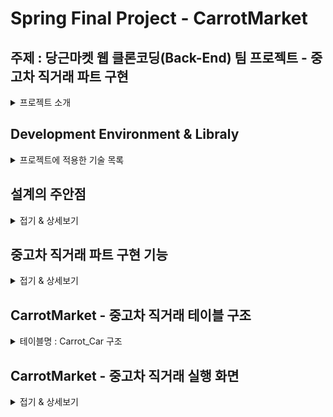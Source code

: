# Spring Final Project - CarrotMarket

## 주제 : 당근마켓 웹 클론코딩(Back-End) 팀 프로젝트 - 중고차 직거래 파트 구현
<details>
  <summary>프로젝트 소개</summary>

  - 국비 교육원 시절 파이널 프로젝트를 진행하며, 팀원들과 협의하여 무엇을 만들어 볼까?<br>
  하고 고민하다가 모두가 FE 보다는 BE쪽에 더 많은 흥미를 느끼고 있어서,<br>
  만들어 보고 싶은 기능들을 토론하여 정리하고 추려 보니<br>
  중고거래 플랫폼으로 유명한 "**당근마켓**" 웹 사이트가 적합 하겠다는<br>
  결론이 나오게 되어 진행하게 되었습니다.<br>

  - 해당 프로젝트는 프론트엔트 부분은 원본 사이트와 유사하게 개발 되었고,<br>
    백엔드 부분을 더 중점적으로 개발하게 된 첫 클론 코딩 팀 프로젝트 입니다.

  - **본 ReadMe 파일은 전체 프로젝트의 일부만 있으며,<br>
    필자 본인이 작업한 파트에 대한 내용만 게시되어 있음을 알려드립니다.**
  
  - **개발기간 : 23.05.15 ~ 23.6.13**

</details>

## Development Environment & Libraly
<details>
  <summary>프로젝트에 적용한 기술 목록</summary>
  
- **BE : Java(jdk15.0.2 version), SpringFramework(5.3.26 version) - Spring Legacy Project, Mybatis, Maven**
- **FE : HTML5, CSS3, JSP(Servlet), J-Query(A-Jax), JavaScript, BootStrap4**
- **DB : Oracle (DB & SQL)**
- **Server(WAS) : Apache Tomcat 9.0**
- **IDE(TOOL) : STS(3.9.18 version), SQLDEVELOPER(Oracle11g)**

</details>

## 설계의 주안점
<details>
  <summary>접기 & 상세보기</summary><br>

  - **당근마켓 웹 사이트에는 로그인/회원가입 기능이 QR코드로 인증받아서 앱과 연동되도록<br>
      처리 되어 있어서 별도로 로그인/회원가입 기능을 추가하였습니다.**
  - 프론트단 디자인은 벤치마킹한 원본 사이트와 최대한 비슷하게 구현 하였습니다.
  - 백엔드 부분을 중점적으로 개발 하였습니다.
</details>

## 중고차 직거래 파트 구현 기능
<details>
  <summary>접기 & 상세보기</summary><br>
  
- **로그인/회원가입**
- **게시판 (C, R, U, D) 기능 구현 (쇼핑몰 이미지 리스트 형식)**
- **파일 업로드 & 다운로드 기능 구현, 업로드 이미지 썸네일 형식으로 출력 (구현)**
- **페이징 처리**
- **카카오맵 api 연동**

</details>

## CarrotMarket - 중고차 직거래 테이블 구조
<details>
<summary>테이블명 : Carrot_Car 구조</summary><br><br>
  
![carrot_car - DB 테이블 구조](https://github.com/itrecipe/carrotmarket_project/assets/40875025/5174a4fc-688b-47e5-b287-f3bcd23016b3)
</details>

## CarrotMarket - 중고차 직거래 실행 화면
<details>
  <summary>접기 & 상세보기</summary><br><br>
  
  <summary>메인</summary><br>

  - CarrotMarket 메인 화면 입니다.
  
  ![carrotmarket_메인](https://github.com/itrecipe/carrotmarket_project/assets/40875025/0459cb81-e3bb-44f4-81bc-2209f6e12ddc)

  <summary>로그인</summary><br>

  ![carrotmarket_로그인](https://github.com/itrecipe/carrotmarket_project/assets/40875025/8915a1f1-ae69-45a8-8c2a-f48b08a2c27e)

  <summary>회원가입</summary><br>
  
  ![carrotmarket_회원가입](https://github.com/itrecipe/carrotmarket_project/assets/40875025/6409ab06-9c6e-4c82-a8ef-abff16012c26)

  <summary>중고차 직거래_메인</summary><br>
  - 메인 화면 상단은 BS4의 케러셀을 이용하였으며, 상품이 노출될 아래 페이지에는 이미지 리스트 형식으로 구현하였습니다.<br>
  - 케러셀 기능 하단에 "게시글 등록" 창으로 이동하여 매물 등록을 할 수 있도록 구현 하였습니다.<br><br>
  
  ![carrotmarket_중고차직거래_메인](https://github.com/itrecipe/carrotmarket_project/assets/40875025/b3a0177b-b698-461f-abd3-e2a2cfae7114)

  <summary>중고차 직거래_게시글 등록 & 파일 업로드</summary><br>
  - 게시글 등록을 할 수 있는 페이지이며, 파일(사진) 업로드와 함께 수행 할 수 있도록 구현 되었습니다.<br>

  ![image](https://github.com/itrecipe/carrotmarket_project/assets/40875025/90b9a6be-1d6f-4858-bc18-3eb2a192e69d)

  <summary>중고차 직거래_상세보기(1)</summary><br>
  - 게시글 상세보기 페이지 입니다.<br>
  - 차량 등록에 필요한 정보들을 모두 입력하도록 구현 되었습니다.<br>
  - 아래쪽에 현재 매물의 위치를 알 수 있도록 카카오맵 api를 사용하여 구현 하였습니다.<br>
  - 댓글 기능이 구현 되어 있으나, 현재 미완성 입니다. (현재 작업 중)<br><br>
  
  ![image](https://github.com/itrecipe/carrotmarket_project/assets/40875025/67d84119-9246-4d6f-b327-abf305f63231)
  
  <summary>중고차 직거래_상세보기(2)</summary><br>
  
  ![image](https://github.com/itrecipe/carrotmarket_project/assets/40875025/6da0c9ce-45bb-416a-a7a5-6b5446fc0e05)
  
  <summary>중고차 직거래_상세보기(3)</summary><br>
  
  ![image](https://github.com/itrecipe/carrotmarket_project/assets/40875025/ed88f0c5-8859-4eff-bf58-74b2d3f9b5e0)

  
  <summary>중고차 직거래_수정</summary><br>
  - 수정 버튼을 누르면 alert창이 뜨며 확인을 누를시 수정 페이지로 이동하게 되고,<br>
    취소를 누르면 종료가 되도록 구현하였습니다.<br><br>

  ![image](https://github.com/itrecipe/carrotmarket_project/assets/40875025/be801a1b-b0f6-4c2e-abc7-3e8ea0d5e484)

  ![image](https://github.com/itrecipe/carrotmarket_project/assets/40875025/0ace3eda-8c50-453b-92fb-db0e30200cf5)

  ![image](https://github.com/itrecipe/carrotmarket_project/assets/40875025/b30eb2ac-ec6f-45eb-904d-f5d3042f9904)
  
  <summary>중고차 직거래_삭제</summary><br>
  
</details>
